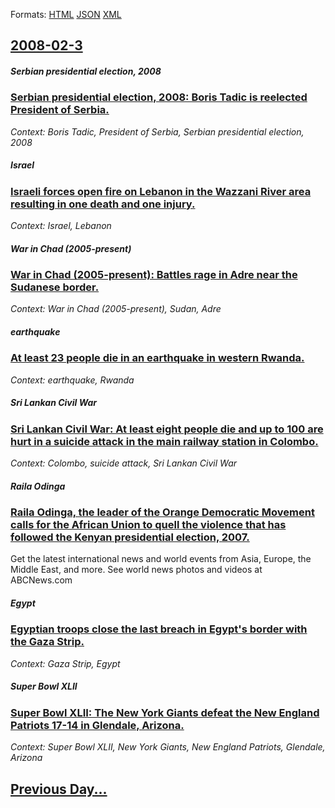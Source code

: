 
Formats: [HTML](2008/02/3/index.html)  [JSON](2008/02/3/index.json)  [XML](2008/02/3/index.xml)  

## [2008-02-3](/news/2008/02/3/index.md)

##### Serbian presidential election, 2008
### [ Serbian presidential election, 2008: Boris Tadic is reelected President of Serbia. ](/news/2008/02/3/serbian-presidential-election-2008-boris-tadia-is-reelected-president-of-serbia.md)
_Context: Boris Tadic, President of Serbia, Serbian presidential election, 2008_

##### Israel
### [ Israeli forces open fire on Lebanon in the Wazzani River area resulting in one death and one injury. ](/news/2008/02/3/israeli-forces-open-fire-on-lebanon-in-the-wazzani-river-area-resulting-in-one-death-and-one-injury.md)
_Context: Israel, Lebanon_

##### War in Chad (2005-present)
### [ War in Chad (2005-present): Battles rage in Adre near the Sudanese border. ](/news/2008/02/3/war-in-chad-2005apresent-battles-rage-in-adra-c-near-the-sudanese-border.md)
_Context: War in Chad (2005-present), Sudan, Adre_

##### earthquake
### [ At least 23 people die in an earthquake in western Rwanda. ](/news/2008/02/3/at-least-23-people-die-in-an-earthquake-in-western-rwanda.md)
_Context: earthquake, Rwanda_

##### Sri Lankan Civil War
### [ Sri Lankan Civil War: At least eight people die and up to 100 are hurt in a suicide attack in the main railway station in Colombo. ](/news/2008/02/3/sri-lankan-civil-war-at-least-eight-people-die-and-up-to-100-are-hurt-in-a-suicide-attack-in-the-main-railway-station-in-colombo.md)
_Context: Colombo, suicide attack, Sri Lankan Civil War_

##### Raila Odinga
### [ Raila Odinga, the leader of the Orange Democratic Movement calls for the African Union to quell the violence that has followed the Kenyan presidential election, 2007. ](/news/2008/02/3/raila-odinga-the-leader-of-the-orange-democratic-movement-calls-for-the-african-union-to-quell-the-violence-that-has-followed-the-kenyan-p.md)
Get the latest international news and world events from Asia, Europe, the Middle East, and more. See world news photos and videos at ABCNews.com

##### Egypt
### [ Egyptian troops close the last breach in Egypt's border with the Gaza Strip. ](/news/2008/02/3/egyptian-troops-close-the-last-breach-in-egypt-s-border-with-the-gaza-strip.md)
_Context: Gaza Strip, Egypt_

##### Super Bowl XLII
### [ Super Bowl XLII: The New York Giants defeat the New England Patriots 17-14 in Glendale, Arizona. ](/news/2008/02/3/super-bowl-xlii-the-new-york-giants-defeat-the-new-england-patriots-17-14-in-glendale-arizona.md)
_Context: Super Bowl XLII, New York Giants, New England Patriots, Glendale, Arizona_

## [Previous Day...](/news/2008/02/2/index.md)

